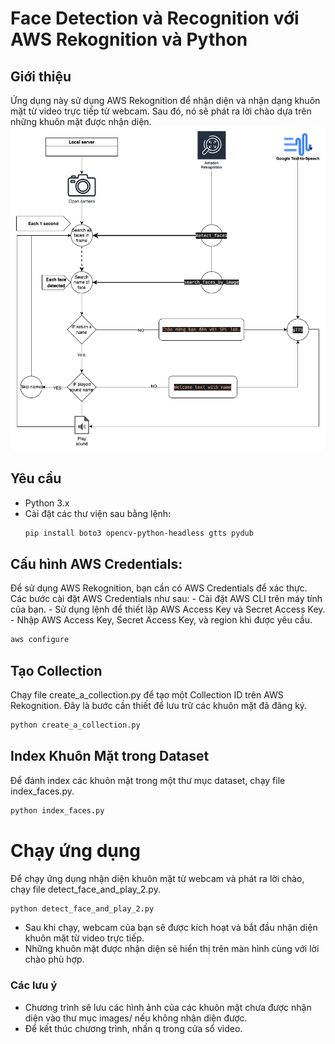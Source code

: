 # Face Detection và Recognition với AWS Rekognition và Python

## Giới thiệu
Ứng dụng này sử dụng AWS Rekognition để nhận diện và nhận dạng khuôn mặt từ video trực tiếp từ webcam. Sau đó, nó sẽ phát ra lời chào dựa trên những khuôn mặt được nhận diện.
![Cách hệ thống hoạt động](check_in.png)
## Yêu cầu
- Python 3.x
- Cài đặt các thư viện sau bằng lệnh:
  ```bash
  pip install boto3 opencv-python-headless gtts pydub
  ```
## Cấu hình AWS Credentials:
Để sử dụng AWS Rekognition, bạn cần có AWS Credentials để xác thực. Các bước cài đặt AWS Credentials như sau:
    - Cài đặt AWS CLI trên máy tính của bạn.
    - Sử dụng lệnh để thiết lập AWS Access Key và Secret Access Key.
    - Nhập AWS Access Key, Secret Access Key, và region khi được yêu cầu.
```bash
aws configure
```

## Tạo Collection
Chạy file create_a_collection.py để tạo một Collection ID trên AWS Rekognition. Đây là bước cần thiết để lưu trữ các khuôn mặt đã đăng ký.
```bash
python create_a_collection.py
```
## Index Khuôn Mặt trong Dataset
Để đánh index các khuôn mặt trong một thư mục dataset, chạy file index_faces.py.
```bash
python index_faces.py
```
# Chạy ứng dụng
Để chạy ứng dụng nhận diện khuôn mặt từ webcam và phát ra lời chào, chạy file detect_face_and_play_2.py.
```bash
python detect_face_and_play_2.py
```
- Sau khi chạy, webcam của bạn sẽ được kích hoạt và bắt đầu nhận diện khuôn mặt từ video trực tiếp.
- Những khuôn mặt được nhận diện sẽ hiển thị trên màn hình cùng với lời chào phù hợp.
### Các lưu ý
- Chương trình sẽ lưu các hình ảnh của các khuôn mặt chưa được nhận diện vào thư mục images/ nếu không nhận diện được.
- Để kết thúc chương trình, nhấn q trong cửa sổ video.